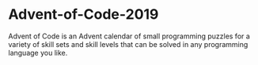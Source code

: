 # Advent-of-Code-2019
Advent of Code is an Advent calendar of small programming puzzles for a variety of skill sets and skill levels that can be solved in any programming language you like.

